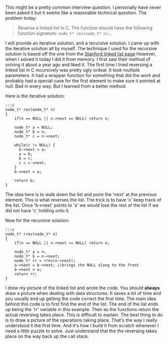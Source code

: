 This might be a pretty common interview question. I personally have never been asked it but it seems like a reasonable technical question. The problem today:

>Reverse a linked list in C. The function should have the following function signature: `node_t* rev(node_t* n);`.

I will provide an iterative solution, and a recursive solution. I came up with the iterative solution all by myself. The technique I used for the recursive solution is based off the one from the [Stanford linked list page](http://cslibrary.stanford.edu/103/) However, when I solved it today I did it from memory. I first saw their method of solving it about a year ago and liked it. The first time I tried reversing a linked list in C recursively was pretty ugly ordeal. It took multiple parameters. It had a wrapper function for something that did the work and probably had a special case for the first element to make sure it pointed at null. Bad in every way. But I learned from a better method.

Here is the iterative solution:

    :::c
    node_t* rev(node_t* n)
    {
        if(n == NULL || n->next == NULL) return n;
         
        node_t* a = NULL;
        node_t* b = n;
        node_t* c = n->next;
         
        while(c != NULL) {
          b->next = a;
          a = b;
          b = c;
          c = c->next;
        }
        b->next = a;
         
        return b;
    }

The idea here is to walk down the list and point the 'next' at the previous element. This is what reverses the list. The trick is to have 'c' keep track of the list. Once 'b->next' points to 'a' we would lose the rest of the list if we did not have 'c' holding onto it.

Now for the recursive solution:

    :::c
    node_t* rrev(node_t* n)
    {
        if(n == NULL || n->next == NULL) return n;
         
        node_t* a = n;
        node_t* b = n->next;
        node_t* rr = rrev(n->next);
        a->next = b->next; //brings the NULL along to the front
        b->next = a;
        return rr;
    }

I drew my picture of the linked list and wrote the code. You should **always** draw a picture when dealing with data structures. It saves a lot of time and you usually end up getting the code correct the first time. The main idea behind this code is to first find the end of the list. The end of the list ends up being the 'rr' variable in this example. Then as the functions return the actual reversing takes place. This is difficult to explain. The best thing to do is to draw a picture of the operations taking place. That's the way I really understood it the first time. And it's how I build it from scratch whenever I need a little puzzle to solve. Just understand that the the reversing takes place on the way back up the call stack.

